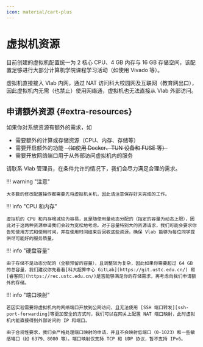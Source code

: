 ```yaml
---
icon: material/cart-plus
---
```


# 虚拟机资源

目前创建的虚拟机配置统一为 2 核心 CPU、4 GB 内存与 16 GB 存储空间，该配置足够进行大部分计算机学院课程学习活动（如使用 Vivado 等）。

虚拟机直接接入 Vlab 内网，通过 NAT 访问科大校园网及互联网（教育网出口），因此虚拟机内无需（也禁止）使用网络通，虚拟机也无法直接从 Vlab 外部访问。

## 申请额外资源 {#extra-resources}

如果你对系统资源有额外的需求，如

- 需要额外的计算或存储资源（CPU、内存、存储等）
- 需要开启额外的功能 ~~（如使用 Docker、TUN 设备和 FUSE 等）~~
- 需要开放网络端口用于从外部访问虚拟机内的服务

请联系 Vlab 管理员，在条件允许的情况下，我们会尽力满足合理的需求。

!!! warning "注意"

    大多数的修改配置操作都需要先将虚拟机关机，因此请注意保存好未完成的工作。

!!! info "CPU 和内存"

    虚拟机的 CPU 和内存增减较为容易，且是随使用量动态分配的（指定的容量为动态上限），因此对于这两种资源申请我们会较为宽松地考虑。对于容量特别大的资源请求，我们可能会要求你告知使用方式和使用时间，并在使用时间结束后回收这些资源，确保 Vlab 能够为每位同学提供尽可能好的服务质量。

!!! info "硬盘容量"

    由于存储不是动态分配的（全额预留的容量），且调整较为复杂，因此如果你需要超过 64 GB 的总容量，我们建议你先看看[科大超算中心 GitLab](https://git.ustc.edu.cn/) 和[睿客网](https://rec.ustc.edu.cn/)是否能够满足你的存储需求，再考虑向我们申请额外的存储。

!!! info "端口映射"

    若因实验需要将虚拟机内的网络端口开放到公网访问，且无法使用 [SSH 端口转发][ssh-port-forwarding]等更加安全的方式时，我们可以在网关上配置 NAT 端口映射，此时虚拟机内能直接得到外部访问的 IP 和端口。

    由于合规性要求，我们会严格处理端口映射的申请，并且不会映射低端口（0-1023）和一些敏感端口（如 6379、8080 等）。端口映射仅支持 TCP 和 UDP 协议，暂不支持 IPv6。

  [ssh-port-forwarding]: https://zhuanlan.zhihu.com/p/148825449
